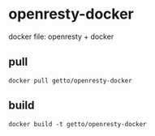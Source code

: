 # openresty-docker

docker file: openresty + docker

## pull

```
docker pull getto/openresty-docker
```

## build

```
docker build -t getto/openresty-docker
```

